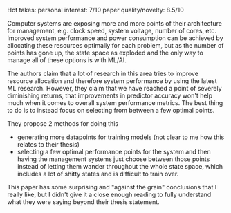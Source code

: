 Hot takes:
personal interest: 7/10
paper quality/novelty: 8.5/10

Computer systems are exposing more and more points of their architecture for management, e.g. clock speed, system voltage, number of cores, etc. Improved system performance and power consumption can be achieved by allocating these resources optimally for each problem, but as the number of points has gone up, the state space as exploded and the only way to manage all of these options is with ML/AI.

The authors claim that a lot of research in this area tries to improve resource allocation and therefore system performance by using the latest ML research. However, they claim that we have reached a point of severely diminishing returns, that improvements in predictor accuracy won't help much when it comes to overall system performance metrics. The best thing to do is to instead focus on selecting from between a few optimal points.

They propose 2 methods for doing this
  * generating more datapoints for training models (not clear to me how this relates to their thesis)
  * selecting a few optimal performance points for the system and then having the management systems just choose between those points instead of letting them wander throughout the whole state space, which includes a lot of shitty states and is difficult to train over.

This paper has some surprising and "against the grain" conclusions that I really like, but I didn't give it a close enough reading to fully understand what they were saying beyond their thesis statement.